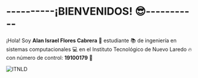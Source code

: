 # ----------¡BIENVENIDOS! :sunglasses:-----------
¡Hola! Soy **Alan Israel Flores Cabrera** 🥳 estudiante 📚 de ingeniería en sistemas computacionales 💻 en el Instituto Tecnológico de Nuevo Laredo 🔥 con número de control: **19100179** 🔢

![ITNLD](https://lh3.googleusercontent.com/proxy/ARJ3BSmF6vkOQYdregUVJkRsqgxBDKox8JLQx3YtG7WFlVmr3rArtOESQOY9nVAQPzcPjEHjFFST512SFayBzoVwTTAQnwE7Og1qnftdx6T_ypE)